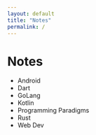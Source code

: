 ```yaml
---
layout: default
title: "Notes"
permalink: /
---
```


# Notes

- Android
- Dart
- GoLang
- Kotlin
- Programming Paradigms
- Rust
- Web Dev

